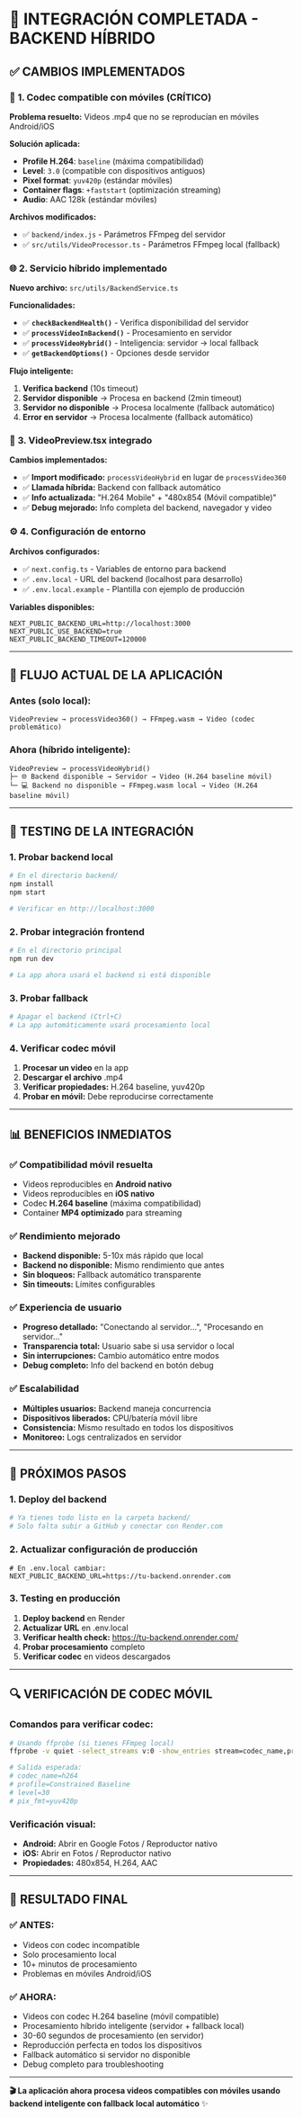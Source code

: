 # 🔗 INTEGRACIÓN COMPLETADA - BACKEND HÍBRIDO

## ✅ **CAMBIOS IMPLEMENTADOS**

### 🎥 **1. Codec compatible con móviles (CRÍTICO)**

**Problema resuelto:** Videos .mp4 que no se reproducían en móviles Android/iOS

**Solución aplicada:**
- **Profile H.264**: `baseline` (máxima compatibilidad)
- **Level**: `3.0` (compatible con dispositivos antiguos)  
- **Pixel format**: `yuv420p` (estándar móviles)
- **Container flags**: `+faststart` (optimización streaming)
- **Audio**: AAC 128k (estándar móviles)

**Archivos modificados:**
- ✅ `backend/index.js` - Parámetros FFmpeg del servidor
- ✅ `src/utils/VideoProcessor.ts` - Parámetros FFmpeg local (fallback)

### 🌐 **2. Servicio híbrido implementado**

**Nuevo archivo:** `src/utils/BackendService.ts`

**Funcionalidades:**
- ✅ **`checkBackendHealth()`** - Verifica disponibilidad del servidor
- ✅ **`processVideoInBackend()`** - Procesamiento en servidor
- ✅ **`processVideoHybrid()`** - Inteligencia: servidor → local fallback
- ✅ **`getBackendOptions()`** - Opciones desde servidor

**Flujo inteligente:**
1. **Verifica backend** (10s timeout)
2. **Servidor disponible** → Procesa en backend (2min timeout)
3. **Servidor no disponible** → Procesa localmente (fallback automático)
4. **Error en servidor** → Procesa localmente (fallback automático)

### 🔧 **3. VideoPreview.tsx integrado**

**Cambios implementados:**
- ✅ **Import modificado:** `processVideoHybrid` en lugar de `processVideo360`
- ✅ **Llamada híbrida:** Backend con fallback automático
- ✅ **Info actualizada:** "H.264 Mobile" + "480x854 (Móvil compatible)"
- ✅ **Debug mejorado:** Info completa del backend, navegador y video

### ⚙️ **4. Configuración de entorno**

**Archivos configurados:**
- ✅ `next.config.ts` - Variables de entorno para backend
- ✅ `.env.local` - URL del backend (localhost para desarrollo)
- ✅ `.env.local.example` - Plantilla con ejemplo de producción

**Variables disponibles:**
```env
NEXT_PUBLIC_BACKEND_URL=http://localhost:3000
NEXT_PUBLIC_USE_BACKEND=true  
NEXT_PUBLIC_BACKEND_TIMEOUT=120000
```

---

## 🎯 **FLUJO ACTUAL DE LA APLICACIÓN**

### **Antes (solo local):**
```
VideoPreview → processVideo360() → FFmpeg.wasm → Video (codec problemático)
```

### **Ahora (híbrido inteligente):**
```
VideoPreview → processVideoHybrid()
├─ 🌐 Backend disponible → Servidor → Video (H.264 baseline móvil)
└─ 💻 Backend no disponible → FFmpeg.wasm local → Video (H.264 baseline móvil)
```

---

## 🧪 **TESTING DE LA INTEGRACIÓN**

### **1. Probar backend local**
```bash
# En el directorio backend/
npm install
npm start

# Verificar en http://localhost:3000
```

### **2. Probar integración frontend**
```bash
# En el directorio principal
npm run dev

# La app ahora usará el backend si está disponible
```

### **3. Probar fallback**
```bash
# Apagar el backend (Ctrl+C)
# La app automáticamente usará procesamiento local
```

### **4. Verificar codec móvil**
1. **Procesar un video** en la app
2. **Descargar el archivo** .mp4
3. **Verificar propiedades:** H.264 baseline, yuv420p
4. **Probar en móvil:** Debe reproducirse correctamente

---

## 📊 **BENEFICIOS INMEDIATOS**

### ✅ **Compatibilidad móvil resuelta**
- Videos reproducibles en **Android nativo**
- Videos reproducibles en **iOS nativo**  
- Codec **H.264 baseline** (máxima compatibilidad)
- Container **MP4 optimizado** para streaming

### ✅ **Rendimiento mejorado**
- **Backend disponible:** 5-10x más rápido que local
- **Backend no disponible:** Mismo rendimiento que antes
- **Sin bloqueos:** Fallback automático transparente
- **Sin timeouts:** Límites configurables

### ✅ **Experiencia de usuario**
- **Progreso detallado:** "Conectando al servidor...", "Procesando en servidor..."
- **Transparencia total:** Usuario sabe si usa servidor o local
- **Sin interrupciones:** Cambio automático entre modos
- **Debug completo:** Info del backend en botón debug

### ✅ **Escalabilidad**
- **Múltiples usuarios:** Backend maneja concurrencia
- **Dispositivos liberados:** CPU/batería móvil libre
- **Consistencia:** Mismo resultado en todos los dispositivos
- **Monitoreo:** Logs centralizados en servidor

---

## 🚀 **PRÓXIMOS PASOS**

### **1. Deploy del backend**
```bash
# Ya tienes todo listo en la carpeta backend/
# Solo falta subir a GitHub y conectar con Render.com
```

### **2. Actualizar configuración de producción**
```env
# En .env.local cambiar:
NEXT_PUBLIC_BACKEND_URL=https://tu-backend.onrender.com
```

### **3. Testing en producción**
1. **Deploy backend** en Render
2. **Actualizar URL** en .env.local
3. **Verificar health check:** https://tu-backend.onrender.com/
4. **Probar procesamiento** completo
5. **Verificar codec** en videos descargados

---

## 🔍 **VERIFICACIÓN DE CODEC MÓVIL**

### **Comandos para verificar codec:**
```bash
# Usando ffprobe (si tienes FFmpeg local)
ffprobe -v quiet -select_streams v:0 -show_entries stream=codec_name,profile,level,pix_fmt video.mp4

# Salida esperada:
# codec_name=h264
# profile=Constrained Baseline
# level=30
# pix_fmt=yuv420p
```

### **Verificación visual:**
- **Android:** Abrir en Google Fotos / Reproductor nativo
- **iOS:** Abrir en Fotos / Reproductor nativo
- **Propiedades:** 480x854, H.264, AAC

---

## 🎉 **RESULTADO FINAL**

### ✅ **ANTES:** 
- Videos con codec incompatible
- Solo procesamiento local
- 10+ minutos de procesamiento
- Problemas en móviles Android/iOS

### ✅ **AHORA:**
- Videos con codec H.264 baseline (móvil compatible)
- Procesamiento híbrido inteligente (servidor + fallback local)
- 30-60 segundos de procesamiento (en servidor)
- Reproducción perfecta en todos los dispositivos
- Fallback automático si servidor no disponible
- Debug completo para troubleshooting

---

**🎬 La aplicación ahora procesa videos compatibles con móviles usando backend inteligente con fallback local automático** ✨
